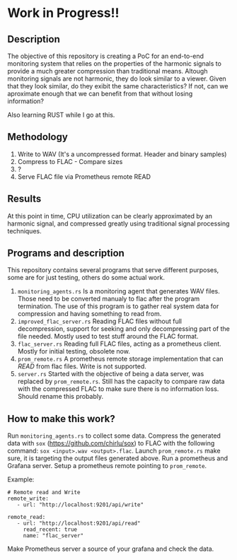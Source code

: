 # Work in Progress!!

## Description

The objective of this repository is creating a PoC for an end-to-end monitoring system that relies on the properties of the harmonic signals to provide a much greater compression than traditional means.
Altough monitoring signals are not harmonic, they do look similar to a viewer. Given that they look similar, do they exibit the same characteristics? If not, can we aproximate enough that we can benefit
from that without losing information?

Also learning RUST while I go at this.

## Methodology

1. Write to WAV (It's a uncompressed format. Header and binary samples)
2. Compress to FLAC - Compare sizes
3. ?
4. Serve FLAC file via Prometheus remote READ

## Results

At this point in time, CPU utilization can be clearly approximated by an harmonic signal, and compressed greatly using traditional signal processing techniques.

## Programs and description

This repository contains several programs that serve different purposes, some are for just testing, others do some actual work.

1. `monitoring_agents.rs` Is a monitoring agent that generates WAV files. Those need to be converted manualy to flac after the program termination. The use of this program is to gather real system data for compression and having something to read from.
2. `improved_flac_server.rs` Reading FLAC files without full decompression, support for seeking and only decompressing part of the file needed. Mostly used to test stuff around the FLAC format.
3. `flac_server.rs` Reading full FLAC files, acting as a prometheus client. Mostly for initial testing, obsolete now.
4. `prom_remote.rs` A prometheus remote storage implementation that can *READ* from flac files. Write is not supported.
5. `server.rs` Started with the objective of being a data server, was replaced by `prom_remote.rs`. Still has the capacity to compare raw data with the compressed FLAC to make sure there is no information loss. Should rename this probably.

## How to make this work?

Run `monitoring_agents.rs` to collect some data. Compress the generated data with `sox` (https://github.com/chirlu/sox) to FLAC with the following command: `sox <input>.wav <output>.flac`.
Launch `prom_remote.rs` make sure, it is targeting the output files generated above. Run a prometheus and Grafana server. Setup a prometheus remote pointing to `prom_remote`.

Example:
```
# Remote read and Write
remote_write:
   - url: "http://localhost:9201/api/write"

remote_read:
   - url: "http://localhost:9201/api/read"
     read_recent: true
     name: "flac_server"
```

Make Prometheus server a source of your grafana and check the data.